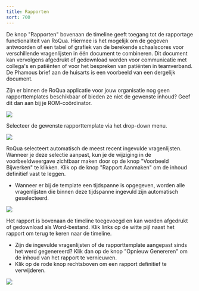 ```yaml
---
title: Rapporten
sort: 700
---
```


De knop "Rapporten" bovenaan de timeline geeft toegang tot de rapportage functionaliteit van RoQua. Hiermee is het mogelijk om de gegeven antwoorden of een tabel of grafiek van de berekende schaalscores voor verschillende vragenlijsten in één document te combineren. Dit document kan vervolgens afgedrukt of gedownload worden voor communicatie met collega's en patiënten of voor het bespreken van patiënten in teamverband. De Phamous brief aan de huisarts is een voorbeeld van een dergelijk document.

Zijn er binnen de RoQua applicatie voor jouw organisatie nog geen rapporttemplates beschikbaar of bieden ze niet de gewenste inhoud? Geef dit dan aan bij je ROM-coördinator.

<img src="/rom_manual/assets/images/screenshots/dossier_reports0.png" />

Selecteer de gewenste rapporttemplate via het drop-down menu.

<img src="/rom_manual/assets/images/screenshots/dossier_reports1.png" />

RoQua selecteert automatisch de meest recent ingevulde vragenlijsten. Wanneer je deze selectie aanpast, kun je de wijziging in de voorbeeldweergave zichtbaar maken door op de knop "Voorbeeld Bijwerken" te klikken. Klik op de knop "Rapport Aanmaken" om de inhoud definitief vast te leggen.

<ul class="hints">
  <li> Wanneer er bij de template een tijdspanne is opgegeven, worden alle vragenlijsten die binnen deze tijdspanne ingevuld zijn automatisch geselecteerd.</li>
</ul>

<img src="/rom_manual/assets/images/screenshots/dossier_reports2.png" />

Het rapport is bovenaan de timeline toegevoegd en kan worden afgedrukt of gedownload als Word-bestand. Klik links op de witte pijl naast het rapport om terug te keren naar de timeline.

<ul class="hints">
  <li> Zijn de ingevulde vragenlijsten of de rapporttemplate aangepast sinds het werd gegenereerd? Klik dan op de knop "Opnieuw Genereren" om de inhoud van het rapport te vernieuwen.</li>
  <li> Klik op de rode knop rechtsboven om een rapport definitief te verwijderen.</li>
</ul>

<img src="/rom_manual/assets/images/screenshots/dossier_reports3.png" />
